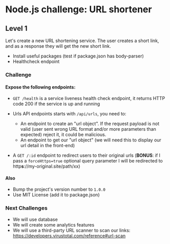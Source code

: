 # Node.js challenge: URL shortener

## Level 1

Let's create a new URL shortening service. The user creates a short link, and as a response they will get the new short link.

- Install useful packages (test if package.json has body-parser)
- Healthcheck endpoint


### Challenge

#### Expose the following endpoints:

- `GET /health` is a service liveness health check endpoint, it returns HTTP code 200 if the service is up and running

- Urls API endpoints starts with `/api/urls`, you need to:
  - An endpoint to create an "url object". If the request payload is not valid (user sent wrong URL format and/or more parameters than expected) reject it, it could be malicious.
  - An endpoint to get our "url object" (we will need this to display our url detail in the front-end)

- A `GET /:id` endpoint to redirect users to their original urls (**BONUS**: if I pass a `forceHttps=true` optional query parameter I will be redirected to http**s**://my-original.site/path/xx)

#### Also

- Bump the project's version number to `1.0.0`
- Use MIT License (add it to package.json)

### Next Challenges

- We will use database
- We will create some analytics features
- We will use a third-party URL scanner to scan our links: https://developers.virustotal.com/reference#url-scan